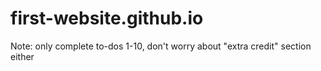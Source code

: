 # first-website.github.io

Note: only complete to-dos 1-10, don't worry about "extra credit" section either